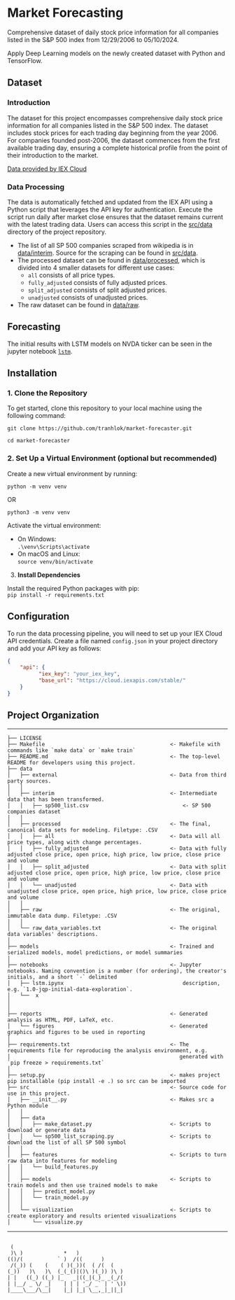 # Market Forecasting

Comprehensive dataset of daily stock price information for all companies listed in the S&P 500 index from 12/29/2006 to 05/10/2024.

Apply Deep Learning models on the newly created dataset with Python and TensorFlow.

## Dataset

### Introduction
The dataset for this project encompasses comprehensive daily stock price information for all companies listed in the S&P 500 index. The dataset includes stock prices for each trading day beginning from the year 2006. For companies founded post-2006, the dataset commences from the first available trading day, ensuring a complete historical profile from the point of their introduction to the market.

<a href="https://iexcloud.io">Data provided by IEX Cloud</a>

### Data Processing
The data is automatically fetched and updated from the IEX API using a Python script that leverages the API key for authentication. Execute the script run daily after market close ensures that the dataset remains current with the latest trading data. Users can access this script in the [src/data](/src/data/) directory of the project repository.

- The list of all SP 500 companies scraped from wikipedia is in  [data/interim](/data/interim/). Source for the scraping can be found in [src/data](/src/data/).
- The processed dataset can be found in [data/processed](/data/processed/), which is divided into 4 smaller datasets for different use cases:
    + `all` consists of all price types.
    + `fully_adjusted` consists of fully adjusted prices.
    + `split_adjusted` consists of split adjusted prices.
    + `unadjusted` consists of unadjusted prices.
- The raw dataset can be found in [data/raw](/data/raw/).

## Forecasting

The initial results with LSTM models on NVDA ticker can be seen in the jupyter notebook [`lstm`](/notebooks/lstm.ipynb).


## Installation

### 1. Clone the Repository

To get started, clone this repository to your local machine using the following command:


`git clone https://github.com/tranhlok/market-forecaster.git`

`cd market-forecaster`

### 2. Set Up a Virtual Environment (optional but recommended)

Create a new virtual environment by running:

`python -m venv venv`

OR

`python3 -m venv venv`

Activate the virtual environment:
- On Windows:\
  `.\venv\Scripts\activate`
- On macOS and Linux:\
  `source venv/bin/activate`


3. **Install Dependencies**

Install the required Python packages with pip: \
`pip install -r requirements.txt`

## Configuration

To run the data processing pipeline, you will need to set up your IEX Cloud API credentials. Create a file named `config.json` in your project directory and add your API key as follows:

```json
{
    "api": {
          "iex_key": "your_iex_key",
          "base_url": "https://cloud.iexapis.com/stable/"
    }
}
```


## Project Organization
------------

    ├── LICENSE
    ├── Makefile                                        <- Makefile with commands like `make data` or `make train`
    ├── README.md                                       <- The top-level README for developers using this project.
    ├── data
    │   ├── external                                    <- Data from third party sources.
    │   │   
    │   ├── interim                                     <- Intermediate data that has been transformed.
    │   │   ├── sp500_list.csv                              <- SP 500 companies dataset
    │   │ 
    │   ├── processed                                   <- The final, canonical data sets for modeling. Filetype: .CSV
    │   │   ├── all                                     <- Data will all price types, along with change percentages.
    │   │   ├── fully_adjusted                          <- Data with fully adjusted close price, open price, high price, low price, close price and volume
    │   │   ├── split_adjusted                          <- Data with split adjusted close price, open price, high price, low price, close price and volume
    │   │   └── unadjusted                              <- Data with unadjusted close price, open price, high price, low price, close price and volume
    │   │
    │   ├── raw                                         <- The original, immutable data dump. Filetype: .CSV
    │   │
    │   └── raw_data_variables.txt                      <- The original data variables' descriptions.
    │
    ├── models                                          <- Trained and serialized models, model predictions, or model summaries
    │
    ├── notebooks                                       <- Jupyter notebooks. Naming convention is a number (for ordering), the creator's initials, and a short `-` delimited 
    │   ├── lstm.ipynx                                      description, e.g. `1.0-jqp-initial-data-exploration`.
    │   └──  x                    
    │
    │
    ├── reports                                         <- Generated analysis as HTML, PDF, LaTeX, etc.
    │   └── figures                                     <- Generated graphics and figures to be used in reporting
    │
    ├── requirements.txt                                <- The requirements file for reproducing the analysis environment, e.g.
    │                                                      generated with `pip freeze > requirements.txt`
    │
    ├── setup.py                                        <- makes project pip installable (pip install -e .) so src can be imported
    ├── src                                             <- Source code for use in this project.
    │   ├── __init__.py                                 <- Makes src a Python module
    │   │
    │   ├── data           
    │   │   ├── make_dataset.py                         <- Scripts to download or generate data
    │   │   └── sp500_list_scraping.py                  <- Scripts to download the list of all SP 500 symbol     
    │   │
    │   ├── features                                    <- Scripts to turn raw data into features for modeling
    │   │   └── build_features.py
    │   │
    │   ├── models                                      <- Scripts to train models and then use trained models to make               
    │   │   ├── predict_model.py
    │   │   └── train_model.py
    │   │
    │   └── visualization                               <- Scripts to create exploratory and results oriented visualizations
    │       └── visualize.py

--------



```

 (                                     
 )\ )             *   )                
(()/(           ` )  /((      )        
 /(_)) (    (    ( )(_))(  ( /(  (     
(_))   )\   )\  (_(_()|()\ )(_)) )\ )  
| |   ((_) ((_) |_   _|((_|(_)_ _(_/(  
| |__/ _ \/ _|    | | | '_/ _` | ' \)) 
|____\___/\__|    |_| |_| \__,_|_||_|  
                                       
                                                                                                                                                         
```